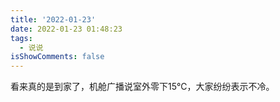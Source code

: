 ```yaml
---
title: '2022-01-23'
date: 2022-01-23 01:48:23
tags:
  - 说说
isShowComments: false
---
```


看来真的是到家了，机舱广播说室外零下15℃，大家纷纷表示不冷。 